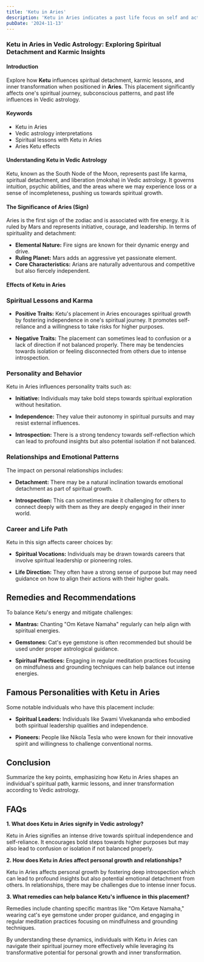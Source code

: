 ```yaml
---
title: 'Ketu in Aries'
description: 'Ketu in Aries indicates a past life focus on self and action. Individuals may possess natural leadership qualities but might struggle with impulsiveness and a lack of direction in initiating new endeavors.'
pubDate: '2024-11-13'
---
```


### Ketu in Aries in Vedic Astrology: Exploring Spiritual Detachment and Karmic Insights

#### Introduction

Explore how **Ketu** influences spiritual detachment, karmic lessons, and inner transformation when positioned in **Aries**. This placement significantly affects one's spiritual journey, subconscious patterns, and past life influences in Vedic astrology.

#### Keywords

- Ketu in Aries
- Vedic astrology interpretations
- Spiritual lessons with Ketu in Aries
- Aries Ketu effects

#### Understanding Ketu in Vedic Astrology

Ketu, known as the South Node of the Moon, represents past life karma, spiritual detachment, and liberation (moksha) in Vedic astrology. It governs intuition, psychic abilities, and the areas where we may experience loss or a sense of incompleteness, pushing us towards spiritual growth.

#### The Significance of Aries (Sign)

Aries is the first sign of the zodiac and is associated with fire energy. It is ruled by Mars and represents initiative, courage, and leadership. In terms of spirituality and detachment:

- **Elemental Nature:** Fire signs are known for their dynamic energy and drive.
- **Ruling Planet:** Mars adds an aggressive yet passionate element.
- **Core Characteristics:** Arians are naturally adventurous and competitive but also fiercely independent.

#### Effects of Ketu in Aries

### Spiritual Lessons and Karma

- **Positive Traits:** Ketu's placement in Aries encourages spiritual growth by fostering independence in one's spiritual journey. It promotes self-reliance and a willingness to take risks for higher purposes.
  
- **Negative Traits:** The placement can sometimes lead to confusion or a lack of direction if not balanced properly. There may be tendencies towards isolation or feeling disconnected from others due to intense introspection.

### Personality and Behavior

Ketu in Aries influences personality traits such as:

- **Initiative:** Individuals may take bold steps towards spiritual exploration without hesitation.
  
- **Independence:** They value their autonomy in spiritual pursuits and may resist external influences.

- **Introspection:** There is a strong tendency towards self-reflection which can lead to profound insights but also potential isolation if not balanced.

### Relationships and Emotional Patterns

The impact on personal relationships includes:

- **Detachment:** There may be a natural inclination towards emotional detachment as part of spiritual growth.
  
- **Introspection:** This can sometimes make it challenging for others to connect deeply with them as they are deeply engaged in their inner world.

### Career and Life Path

Ketu in this sign affects career choices by:

- **Spiritual Vocations:** Individuals may be drawn towards careers that involve spiritual leadership or pioneering roles.
  
- **Life Direction:** They often have a strong sense of purpose but may need guidance on how to align their actions with their higher goals.

## Remedies and Recommendations

To balance Ketu's energy and mitigate challenges:

- **Mantras:** Chanting "Om Ketave Namaha" regularly can help align with spiritual energies.
  
- **Gemstones:** Cat's eye gemstone is often recommended but should be used under proper astrological guidance.
  
- **Spiritual Practices:** Engaging in regular meditation practices focusing on mindfulness and grounding techniques can help balance out intense energies.

## Famous Personalities with Ketu in Aries

Some notable individuals who have this placement include:

- **Spiritual Leaders:** Individuals like Swami Vivekananda who embodied both spiritual leadership qualities and independence.
  
- **Pioneers:** People like Nikola Tesla who were known for their innovative spirit and willingness to challenge conventional norms.

## Conclusion

Summarize the key points, emphasizing how Ketu in Aries shapes an individual's spiritual path, karmic lessons, and inner transformation according to Vedic astrology.

## FAQs

**1. What does Ketu in Aries signify in Vedic astrology?**

Ketu in Aries signifies an intense drive towards spiritual independence and self-reliance. It encourages bold steps towards higher purposes but may also lead to confusion or isolation if not balanced properly.

**2. How does Ketu in Aries affect personal growth and relationships?**

Ketu in Aries affects personal growth by fostering deep introspection which can lead to profound insights but also potential emotional detachment from others. In relationships, there may be challenges due to intense inner focus.

**3. What remedies can help balance Ketu's influence in this placement?**

Remedies include chanting specific mantras like "Om Ketave Namaha," wearing cat's eye gemstone under proper guidance, and engaging in regular meditation practices focusing on mindfulness and grounding techniques.

By understanding these dynamics, individuals with Ketu in Aries can navigate their spiritual journey more effectively while leveraging its transformative potential for personal growth and inner transformation.